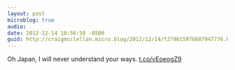 ```yaml
---
layout: post
microblog: true
audio: 
date: 2012-12-14 10:56:58 -0500
guid: http://craigmcclellan.micro.blog/2012/12/14/t279615976687947776.html
---
```

Oh Japan, I will never understand your ways. [t.co/vEoeogZ9](https://t.co/vEoeogZ9)
